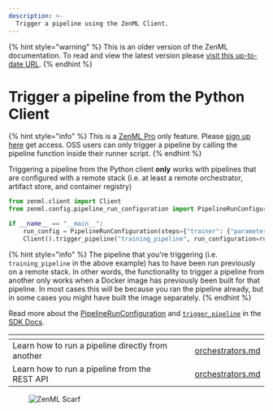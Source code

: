 ```yaml
---
description: >-
  Trigger a pipeline using the ZenML Client.
---
```


{% hint style="warning" %}
This is an older version of the ZenML documentation. To read and view the latest version please [visit this up-to-date URL](https://docs.zenml.io).
{% endhint %}


# Trigger a pipeline from the Python Client

{% hint style="info" %}
This is a [ZenML Pro](https://zenml.io/pro) only feature. Please [sign up here](https://cloud.zenml.io) get access.
OSS users can only trigger a pipeline by calling the pipeline function inside their runner script.
{% endhint %}

Triggering a pipeline from the Python client **only** works with pipelines that are configured with a remote stack
(i.e. at least a remote orchestrator, artifact store, and container registry)

```python
from zenml.client import Client
from zenml.config.pipeline_run_configuration import PipelineRunConfiguration

if __name__ == "__main__":
    run_config = PipelineRunConfiguration(steps={"trainer": {"parameters": {"data_artifact_id": data_artifact_id}}})
    Client().trigger_pipeline("training_pipeline", run_configuration=run_config)
```

{% hint style="info" %}
The pipeline that you're triggering (i.e. `training_pipeline` in the above example) has to have been run previously on a remote stack. In other words, the functionality to trigger a pipeline from another only works when a Docker image has previously been built for that pipeline. In most cases this will be because you ran the pipeline already, but in some cases you might have built the image separately.
{% endhint %}

Read more about the [PipelineRunConfiguration](https://sdkdocs.zenml.io/latest/core_code_docs/core-config/#zenml.config.pipeline_run_configuration.PipelineRunConfiguration) and [`trigger_pipeline`](https://sdkdocs.zenml.io/0.60.0/core_code_docs/core-client/#zenml.client.Client) in the [SDK Docs](https://sdkdocs.zenml.io/).

<table data-view="cards"><thead><tr><th></th><th></th><th></th><th data-hidden data-card-target data-type="content-ref"></th></tr></thead><tbody><tr><td>Learn how to run a pipeline directly from another</td><td></td><td></td><td><a href="trigger-a-pipeline-from-another.md">orchestrators.md</a></td></tr><tr><td>Learn how to run a pipeline from the REST API</td><td></td><td></td><td><a href="trigger-a-pipeline-from-rest-api.md">orchestrators.md</a></td></tr></tbody></table>

<!-- For scarf -->
<figure><img alt="ZenML Scarf" referrerpolicy="no-referrer-when-downgrade" src="https://static.scarf.sh/a.png?x-pxid=f0b4f458-0a54-4fcd-aa95-d5ee424815bc" /></figure>

